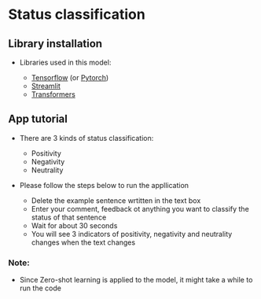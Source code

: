 # Status classification


## Library installation

- Libraries used in this model:

	- [Tensorflow](https://www.tensorflow.org/install) (or [Pytorch](https://pytorch.org/))
	- [Streamlit](https://docs.streamlit.io/library/get-started/installation)
	- [Transformers](https://huggingface.co/docs/transformers/installation)


## App tutorial
- There are 3 kinds of status classification: 

	- Positivity
	- Negativity
	- Neutrality
	
- Please follow the steps below to run the appllication
	- Delete the example sentence wrtitten in the text box
	- Enter your comment, feedback ot anything you want to classify the status of that sentence
	- Wait for about 30 seconds 
	- You will see 3 indicators of positivity, negativity and neutrality changes when the text changes
	

### Note: 
- Since Zero-shot learning is applied to the model, it might take a while to run the code
